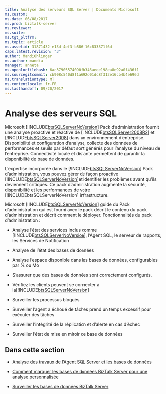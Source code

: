 ```yaml
---
title: Analyse des serveurs SQL Server | Documents Microsoft
ms.custom: 
ms.date: 06/08/2017
ms.prod: biztalk-server
ms.reviewer: 
ms.suite: 
ms.tgt_pltfrm: 
ms.topic: article
ms.assetid: 31871432-e13d-4ef3-b886-16c833371f6d
caps.latest.revision: "3"
author: MandiOhlinger
ms.author: mandia
manager: anneta
ms.openlocfilehash: 6ac37905574090fb346aeee198ea8e92a0f436f1
ms.sourcegitcommit: cb908c540d8f1a692d01dc8f313e16cb4b4e696d
ms.translationtype: MT
ms.contentlocale: fr-FR
ms.lasthandoff: 09/20/2017
---
```

# <a name="monitoring-sql-servers"></a>Analyse des serveurs SQL
Microsoft [!INCLUDE[btsSQLServerNoVersion](../includes/btssqlservernoversion-md.md)] Pack d’administration fournit une analyse proactive et réactive de [!INCLUDE[btsSQLServer2008R2](../includes/btssqlserver2008r2-md.md)] et [!INCLUDE[btsSQLServer2008](../includes/btssqlserver2008-md.md)] dans un environnement d’entreprise. Disponibilité et configuration d’analyse, collecte des données de performances et seuils par défaut sont générés pour l’analyse du niveau de l’entreprise. Connectivité locale et distante permettent de garantir la disponibilité de base de données.  
  
 L’expertise incorporée dans le [!INCLUDE[btsSQLServerNoVersion](../includes/btssqlservernoversion-md.md)] Pack d’administration, vous pouvez gérer de façon proactive [!INCLUDE[btsSQLServerNoVersion](../includes/btssqlservernoversion-md.md)]et identifier les problèmes avant qu’ils deviennent critiques. Ce pack d’administration augmente la sécurité, disponibilité et les performances de votre [!INCLUDE[btsSQLServerNoVersion](../includes/btssqlservernoversion-md.md)] infrastructure.  
  
 Microsoft [!INCLUDE[btsSQLServerNoVersion](../includes/btssqlservernoversion-md.md)] guide du Pack d’administration qui est fourni avec le pack décrit le contenu du pack d’administration et décrit comment le déployer. Fonctionnalités du pack d’administration :  
  
-   Analyse l’état des services inclus comme [!INCLUDE[btsSQLServerNoVersion](../includes/btssqlservernoversion-md.md)], l’Agent SQL, le serveur de rapports, les Services de Notification  
  
-   Analyse de l’état des bases de données  
  
-   Analyse l’espace disponible dans les bases de données, configurables par % ou Mo  
  
-   S’assurer que des bases de données sont correctement configurés.  
  
-   Vérifiez les clients peuvent se connecter à la[!INCLUDE[btsSQLServerNoVersion](../includes/btssqlservernoversion-md.md)]  
  
-   Surveiller les processus bloqués  
  
-   Surveiller l’agent a échoué de tâches prend un temps excessif pour exécuter des tâches  
  
-   Surveiller l’intégrité de la réplication et d’alerte en cas d’échec  
  
-   Surveiller l’état de mise en miroir de base de données  
  
## <a name="in-this-section"></a>Dans cette section  
  
-   [Analyse des travaux de l’Agent SQL Server et les bases de données](../technical-guides/monitoring-sql-server-agent-jobs-and-databases.md)  
  
-   [Comment marquer les bases de données BizTalk Server pour une analyse personnalisée](../technical-guides/how-to-mark-biztalk-server-databases-for-customized-monitoring.md)  
  
-   [Surveiller les bases de données BizTalk Server](../technical-guides/monitor-the-biztalk-server-databases.md)